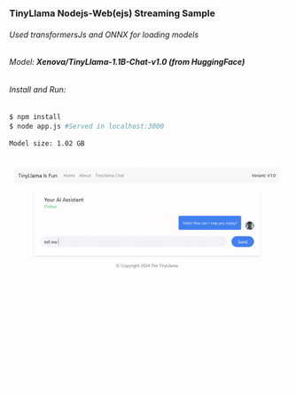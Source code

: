 ### TinyLlama Nodejs-Web(ejs) Streaming Sample

###### Used transformersJs and ONNX for loading models

###### Model: **Xenova/TinyLlama-1.1B-Chat-v1.0 (from HuggingFace)**

###### Install and Run:

```sh
$ npm install
$ node app.js #Served in localhost:3000
```

```text
Model size: 1.02 GB
```

![](./public//images/sampleGif.gif)


